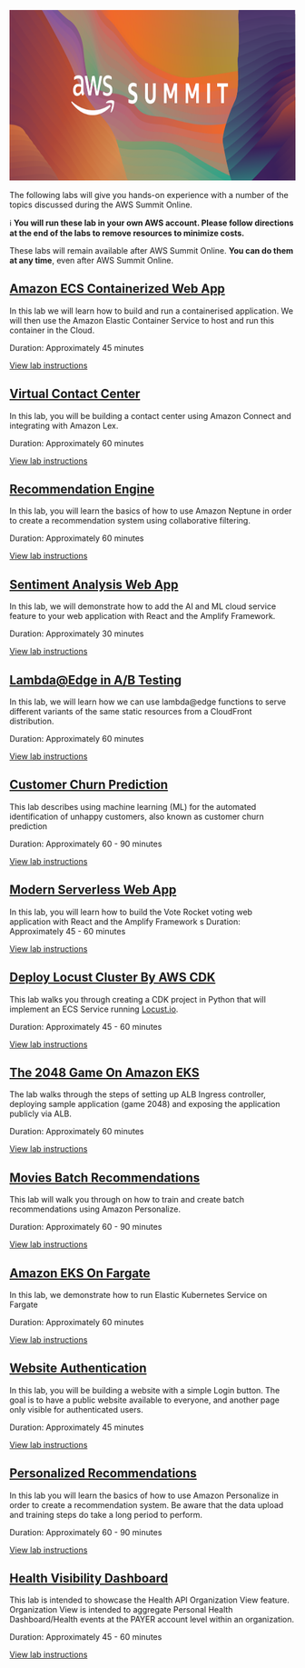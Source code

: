 <p align="center">
  <img width="700" height="300" src="images/summit.png">
</p>

The following labs will give you hands-on experience with a number of the topics discussed during the AWS Summit Online.

ℹ️ **You will run these lab in your own AWS account. Please follow directions at the end of the labs to remove resources to minimize costs.**

These labs will remain available after AWS Summit Online. **You can do them at any time**, even after AWS Summit Online.

## [Amazon ECS Containerized Web App](bit.ly/3fv4gDA)

In this lab we will learn how to build and run a containerised application. We will then use the Amazon Elastic Container Service to host and run this container in the Cloud.

Duration: Approximately 45 minutes

[View lab instructions](bit.ly/3fv4gDA)

## [Virtual Contact Center](bit.ly/2YRdmF1)

In this lab, you will be building a contact center using Amazon Connect and integrating with Amazon Lex.

Duration: Approximately 60 minutes

[View lab instructions](bit.ly/2YRdmF1)



## [Recommendation Engine](bit.ly/2yBHucR)

In this lab, you will learn the basics of how to use Amazon Neptune in order to create a recommendation system using collaborative filtering.

Duration: Approximately 60 minutes

[View lab instructions](bit.ly/2yBHucR)

## [Sentiment Analysis Web App](bit.ly/35NX9Sb)

In this lab, we will demonstrate how to add the AI and ML cloud service feature to your web application with React and the Amplify Framework.

Duration: Approximately 30 minutes

[View lab instructions](bit.ly/35NX9Sb)

## [Lambda@Edge in A/B Testing](bit.ly/2YQuyu9)

In this lab, we will learn how we can use lambda@edge functions to serve different variants of the same static resources from a CloudFront distribution.

Duration: Approximately 60 minutes

[View lab instructions](bit.ly/2YQuyu9)

## [Customer Churn Prediction](bit.ly/35OfP4e)

This lab describes using machine learning (ML) for the automated identification of unhappy customers, also known as customer churn prediction

Duration: Approximately 60 - 90 minutes

[View lab instructions](bit.ly/35OfP4e)

## [Modern Serverless Web App](bit.ly/3dycWqX)

In this lab, you will learn how to build the Vote Rocket voting web application with React and the Amplify Framework
s
Duration: Approximately 45 - 60 minutes

[View lab instructions](bit.ly/3dycWqX)


## [Deploy Locust Cluster By AWS CDK](bit.ly/3bm9RbW)

This lab walks you through creating a CDK project in Python that will implement an ECS Service running [Locust.io](https://locust.io/).

Duration: Approximately 45 - 60 minutes

[View lab instructions](bit.ly/3bm9RbW)


## [The 2048 Game On Amazon EKS](bit.ly/3fEWy9W)

The lab walks through the steps of setting up ALB Ingress controller, deploying sample application (game 2048) and exposing the application publicly via ALB.

Duration: Approximately 60 minutes

[View lab instructions](bit.ly/3fEWy9W)

## [Movies Batch Recommendations](bit.ly/3dzvqaJs)

This lab will walk you through on how to train and create batch recommendations using Amazon Personalize. 

Duration: Approximately 60 - 90 minutes

[View lab instructions](bit.ly/3dzvqaJ)

## [Amazon EKS On Fargate](bit.ly/2zwy4z5)

In this lab, we demonstrate how to run Elastic Kubernetes Service on Fargate

Duration: Approximately 60 minutes

[View lab instructions](https://github.com/kmhabib/fargatedevlab/blob/master/FargateDevLab.md)

## [Website Authentication](bit.ly/3fEdpty)

In this lab, you will be building a website with a simple Login button. The goal is to have a public website available to everyone, and another page only visible for authenticated users.

Duration: Approximately 45 minutes

[View lab instructions](bit.ly/3fEdpty)

## [Personalized Recommendations](bit.ly/2LjLTDY)

In this lab you will learn the basics of how to use Amazon Personalize in order to create a recommendation system. Be aware that the data upload and training steps do take a long period to perform.

Duration: Approximately 60 - 90 minutes

[View lab instructions](bit.ly/2LjLTDY)

## [Health Visibility Dashboard](bit.ly/2WKFW8k)

This lab is intended to showcase the Health API Organization View feature. Organization View is intended to aggregate Personal Health Dashboard/Health events at the PAYER account level within an organization.

Duration: Approximately 45 - 60 minutes

[View lab instructions](hbit.ly/2WKFW8k)